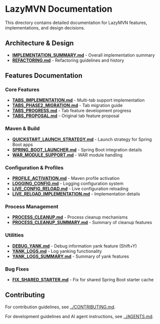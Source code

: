 # LazyMVN Documentation

This directory contains detailed documentation for LazyMVN features, implementations, and design decisions.

## Architecture & Design

- **[IMPLEMENTATION_SUMMARY.md](IMPLEMENTATION_SUMMARY.md)** - Overall implementation summary
- **[REFACTORING.md](REFACTORING.md)** - Refactoring guidelines and history

## Features Documentation

### Core Features
- **[TABS_IMPLEMENTATION.md](TABS_IMPLEMENTATION.md)** - Multi-tab support implementation
- **[TABS_PHASE2_MIGRATION.md](TABS_PHASE2_MIGRATION.md)** - Tab migration guide
- **[TABS_PROGRESS.md](TABS_PROGRESS.md)** - Tab feature development progress
- **[TABS_PROPOSAL.md](TABS_PROPOSAL.md)** - Original tab feature proposal

### Maven & Build
- **[QUICKSTART_LAUNCH_STRATEGY.md](QUICKSTART_LAUNCH_STRATEGY.md)** - Launch strategy for Spring Boot apps
- **[SPRING_BOOT_LAUNCHER.md](SPRING_BOOT_LAUNCHER.md)** - Spring Boot integration details
- **[WAR_MODULE_SUPPORT.md](WAR_MODULE_SUPPORT.md)** - WAR module handling

### Configuration & Profiles
- **[PROFILE_ACTIVATION.md](PROFILE_ACTIVATION.md)** - Maven profile activation
- **[LOGGING_CONFIG.md](LOGGING_CONFIG.md)** - Logging configuration system
- **[LIVE_CONFIG_RELOAD.md](LIVE_CONFIG_RELOAD.md)** - Live configuration reloading
- **[LIVE_RELOAD_IMPLEMENTATION.md](LIVE_RELOAD_IMPLEMENTATION.md)** - Implementation details

### Process Management
- **[PROCESS_CLEANUP.md](PROCESS_CLEANUP.md)** - Process cleanup mechanisms
- **[PROCESS_CLEANUP_SUMMARY.md](PROCESS_CLEANUP_SUMMARY.md)** - Summary of cleanup features

### Utilities
- **[DEBUG_YANK.md](DEBUG_YANK.md)** - Debug information yank feature (Shift+Y)
- **[YANK_LOGS.md](YANK_LOGS.md)** - Log yanking functionality
- **[YANK_LOGS_SUMMARY.md](YANK_LOGS_SUMMARY.md)** - Summary of yank features

### Bug Fixes
- **[FIX_SHARED_STARTER.md](FIX_SHARED_STARTER.md)** - Fix for shared Spring Boot starter cache

## Contributing

For contribution guidelines, see [../CONTRIBUTING.md](../CONTRIBUTING.md).

For development guidelines and AI agent instructions, see [../AGENTS.md](../AGENTS.md).
